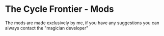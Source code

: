 # The Cycle Frontier - Mods
The mods are made exclusively by me, if you have any suggestions you can always contact the "magician developer"